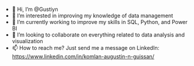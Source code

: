 - 👋 Hi, I’m @Gustiyn
- 👀 I’m interested in improving my knowledge of data management
- 🌱 I’m currently working to improve my skills in SQL, Python, and Power BI
- 💞️ I’m looking to collaborate on everything related to data analysis and visualization
- 📫 How to reach me? Just send me a message on LinkedIn: https://www.linkedin.com/in/komlan-augustin-n-guissan/

<!---
Gustiyn/Gustiyn is a ✨ special ✨ repository because its `README.md` (this file) appears on your GitHub profile.
You can click the Preview link to take a look at your changes.
--->
